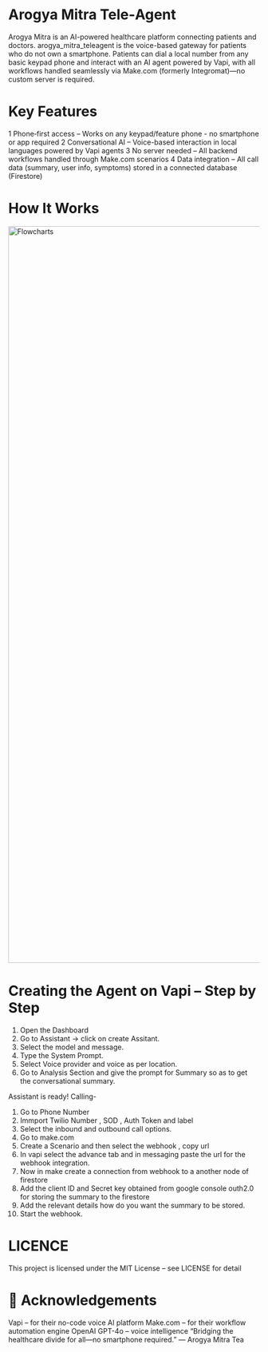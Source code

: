 # Arogya Mitra Tele‑Agent
Arogya Mitra is an AI-powered healthcare platform connecting patients and doctors.
arogya_mitra_teleagent is the voice-based gateway for patients who do not own a
smartphone. Patients can dial a local number from any basic keypad phone and interact with
an AI agent powered by Vapi, with all workflows handled seamlessly via Make.com (formerly
Integromat)—no custom server is required.

# Key Features
1 Phone‑first access – Works on any keypad/feature phone - no smartphone or app required
2 Conversational AI – Voice-based interaction in local languages powered by Vapi agents
3 No server needed – All backend workflows handled through Make.com scenarios
4 Data integration – All call data (summary, user info, symptoms) stored in a connected database
(Firestore)

#  How It Works
<img width="1215" height="1476" alt="Flowcharts" src="https://github.com/user-attachments/assets/ba32b765-5e9d-4cd1-a7b4-3486f95ba466" />


#  Creating the Agent on Vapi – Step by Step
1. Open the Dashboard
2. Go to Assistant -> click on create Assitant.
3. Select the model and message.
4. Type the System Prompt.
5. Select Voice provider and voice as per location.
6. Go to Analysis Section and give the prompt for Summary so as to get the conversational summary.

Assistant is ready!
Calling-
1. Go to Phone Number
2. Immport Twilio Number , SOD , Auth Token and label
3. Select the inbound and outbound call options.
4. Go to make.com
5. Create a Scenario and then select the webhook , copy url
6. In vapi select the advance tab and in messaging paste the url for the webhook integration.
7. Now in make create a connection from webhook to a another node of firestore
8. Add the client ID and Secret key obtained from google console outh2.0 for storing the summary to the firestore
9. Add the relevant details how do you want the summary to be stored.
10. Start the webhook.
    
# LICENCE
 This project is licensed under the MIT License – see 
LICENSE for detail

# 🙏 Acknowledgements
Vapi – for their no-code voice AI platform
Make.com – for their workflow automation engine
OpenAI GPT-4o – voice intelligence
“Bridging the healthcare divide for all—no smartphone required.” — Arogya Mitra Tea

